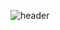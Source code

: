 
![header](https://capsule-render.vercel.app/api?type=Venom&color=auto&height=200&section=header&text=Welcome%20to%20Juuunie%20World!&fontSize=30)


<!--
**juuun1e/juuun1e** is a ✨ _special_ ✨ repository because its `README.md` (this file) appears on your GitHub profile.

Here are some ideas to get you started:

- 🔭 I’m currently working on ...
- 🌱 I’m currently learning ...
- 👯 I’m looking to collaborate on ...
- 🤔 I’m looking for help with ...
- 💬 Ask me about ...
- 📫 How to reach me: ...
- 😄 Pronouns: ...
- ⚡ Fun fact: ...
-->
